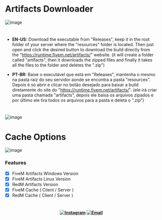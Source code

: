 # Artifacts Downloader

![image](https://user-images.githubusercontent.com/45583155/156867059-886dc56d-f159-46d8-91e3-c1fd76773a8a.png)

#

- <b>EN-US:</b> Download the executable from "Releases", keep it in the root folder of your server where the "resources" folder is located. Then just open and click the desired button to download the build directly from the "https://runtime.fivem.net/artifacts/" website. (it will create a folder called "artifacts", then it downloads the zipped files and finally it takes all the files to the folder and deletes the ".zip")

- <b>PT-BR:</b> Baixe o executável que está em "Releases", mantenha o mesmo na pasta raiz do seu servidor aonde se encontra a pasta "resources". Depois é só abrir e clicar no botão desejado para baixar a build diretamente do site do "https://runtime.fivem.net/artifacts/". (ele irá criar uma pasta chamada "artifacts", depois ele baixa os arquivos zipados e por último ele tira todos os arquivos para a pasta e deleta o ".zip")

#

![image](https://user-images.githubusercontent.com/45583155/156669429-f374ef58-e3c0-4894-8c47-f1d2b894f309.png)

# Cache Options

![image](https://user-images.githubusercontent.com/45583155/156867501-084ff262-4a2b-43eb-ac30-bd8f24fadb11.png)

### Features

- [x] FiveM Artifacts Windows Version
- [x] FiveM Artifacts Linux Version
- [x] RedM Artifacts Version
- [x] FiveM Cache ( Client / Server )
- [x] RedM Cache ( Client / Server )

#

<h4 align="center"> 
<a href="https://www.instagram.com/nikit0fps/"><img alt="Instagram" src="https://img.shields.io/badge/Instagram-nikit0fps-blue?style=flat-square&logo=instagram"></a>
<a href="thicsouzaa@outlook.com"><img alt="Email" src="https://img.shields.io/badge/Email-thicsouzaa@outlook.com-blue?style=flat-square&logo=gmail"></a>
</h4>
